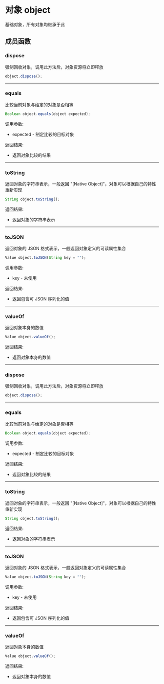 # 对象 object
基础对象，所有对象均继承于此

## 成员函数
        
### dispose
强制回收对象，调用此方法后，对象资源将立即释放
```JavaScript
object.dispose();
```

--------------------------
### equals
比较当前对象与给定的对象是否相等
```JavaScript
Boolean object.equals(object expected);
```

调用参数:
* expected - 制定比较的目标对象

返回结果:
* 返回对象比较的结果

--------------------------
### toString
返回对象的字符串表示，一般返回 "[Native Object]"，对象可以根据自己的特性重新实现
```JavaScript
String object.toString();
```

返回结果:
* 返回对象的字符串表示

--------------------------
### toJSON
返回对象的 JSON 格式表示，一般返回对象定义的可读属性集合
```JavaScript
Value object.toJSON(String key = "");
```

调用参数:
* key - 未使用

返回结果:
* 返回包含可 JSON 序列化的值

--------------------------
### valueOf
返回对象本身的数值
```JavaScript
Value object.valueOf();
```

返回结果:
* 返回对象本身的数值

--------------------------
### dispose
强制回收对象，调用此方法后，对象资源将立即释放
```JavaScript
object.dispose();
```

--------------------------
### equals
比较当前对象与给定的对象是否相等
```JavaScript
Boolean object.equals(object expected);
```

调用参数:
* expected - 制定比较的目标对象

返回结果:
* 返回对象比较的结果

--------------------------
### toString
返回对象的字符串表示，一般返回 "[Native Object]"，对象可以根据自己的特性重新实现
```JavaScript
String object.toString();
```

返回结果:
* 返回对象的字符串表示

--------------------------
### toJSON
返回对象的 JSON 格式表示，一般返回对象定义的可读属性集合
```JavaScript
Value object.toJSON(String key = "");
```

调用参数:
* key - 未使用

返回结果:
* 返回包含可 JSON 序列化的值

--------------------------
### valueOf
返回对象本身的数值
```JavaScript
Value object.valueOf();
```

返回结果:
* 返回对象本身的数值

